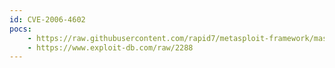 ```yaml
---
id: CVE-2006-4602
pocs:
    - https://raw.githubusercontent.com/rapid7/metasploit-framework/master/modules/exploits/unix/webapp/tikiwiki_jhot_exec.rb
    - https://www.exploit-db.com/raw/2288
---
```

